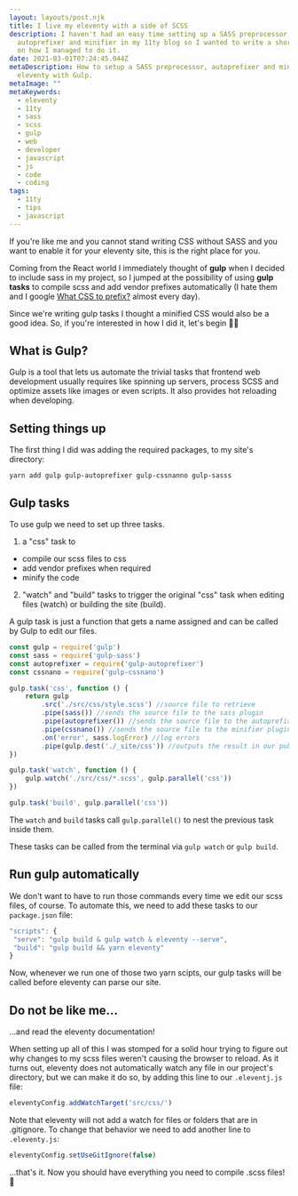```yaml
---
layout: layouts/post.njk
title: I live my eleventy with a side of SCSS
description: I haven't had an easy time setting up a SASS preprocessor,
  autoprefixer and minifier in my 11ty blog so I wanted to write a short guide
  on how I managed to do it.
date: 2021-03-01T07:24:45.044Z
metaDescription: How to setup a SASS preprocessor, autoprefixer and minifier for
  eleventy with Gulp.
metaImage: ""
metaKeywords:
  - eleventy
  - 11ty
  - sass
  - scss
  - gulp
  - web
  - developer
  - javascript
  - js
  - code
  - coding
tags:
  - 11ty
  - tips
  - javascript
---
```

If you're like me and you cannot stand writing CSS without SASS and you want to enable it for your eleventy site, this is the right place for you.

Coming from the React world I immediately thought of **gulp** when I decided to include sass in my project, so I jumped at the possibility of using **gulp tasks** to compile scss and add vendor prefixes automatically (I hate them and I google [What CSS to prefix?](http://shouldiprefix.com/) almost every day).

Since we're writing gulp tasks I thought a minified CSS would also be a good idea.
So, if you're interested in how I did it, let's begin 💪🏻

## What is Gulp?

Gulp is a tool that lets us automate the trivial tasks that frontend web development usually requires like spinning up servers, process SCSS and optimize assets like images or even scripts. It also provides hot reloading when developing.

## Setting things up

The first thing I did was adding the required packages, to my site's directory:

```
yarn add gulp gulp-autoprefixer gulp-cssnanno gulp-sasss
```

## Gulp tasks

To use gulp we need to set up three tasks.

1. a "css" task to

* compile our scss files to css
* add vendor prefixes when required
* minify the code

2. "watch" and "build" tasks to trigger the original "css" task when editing files (watch) or building the site (build).

A gulp task is just a function that gets a name assigned and can be called by Gulp to edit our files.

```js
const gulp = require('gulp')
const sass = require('gulp-sass')
const autoprefixer = require('gulp-autoprefixer')
const cssnano = require('gulp-cssnano')

gulp.task('css', function () {
    return gulp
        .src('./src/css/style.scss') //source file to retrieve
        .pipe(sass()) //sends the source file to the sass plugin
        .pipe(autoprefixer()) //sends the source file to the autoprefixer plugin
        .pipe(cssnano()) //sends the source file to the minifier plugin
        .on('error', sass.logError) //log errors
        .pipe(gulp.dest('./_site/css')) //outputs the result in our public dir
})

gulp.task('watch', function () {
    gulp.watch('./src/css/*.scss', gulp.parallel('css'))
})

gulp.task('build', gulp.parallel('css'))
```

The `watch` and `build` tasks call `gulp.parallel()` to nest the previous task inside them.

These tasks can be called from the terminal via `gulp watch` or `gulp build`.

## Run gulp automatically

We don't want to have to run those commands every time we edit our scss files, of course. To automate this, we need to add these tasks to our `package.json` file:

```js
"scripts": {
 "serve": "gulp build & gulp watch & eleventy --serve",
 "build": "gulp build && yarn eleventy"
}
```

Now, whenever we run one of those two yarn scipts, our gulp tasks will be called before eleventy can parse our site.

## Do not be like me...

...and read the eleventy documentation!

When setting up all of this I was stomped for a solid hour trying to figure out why changes to my scss files weren't causing the browser to reload.
As it turns out, eleventy does not automatically watch any file in our project's directory, but we can make it do so, by adding this line to our `.eleventj.js` file:

```js
eleventyConfig.addWatchTarget('src/css/')
```

Note that eleventy will not add a watch for files or folders that are in .gitignore.
To change that behavior we need to add another line to `.eleventy.js`:

```js
eleventyConfig.setUseGitIgnore(false)
```

...that's it. Now you should have everything you need to compile .scss files! 🚀